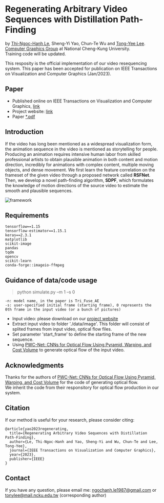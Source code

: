 # Regenerating Arbitrary Video Sequences with Distillation Path-Finding
by [Thi-Ngoc-Hanh Le](https://lehanhcs.github.io/), Sheng-Yi Yao, Chun-Te Wu and [Tong-Yee Lee](http://graphics.csie.ncku.edu.tw/). [Computer Graphics Group](http://graphics.csie.ncku.edu.tw/) at National Cheng-Kung University. <br>
Training code will be updated. <br>

This resposity is the official implementation of our video resequencing system. This paper has been accepted for publication on IEEE Transactions on Visualization and Computer Graphics (Jan/2023). <br>

Paper
---
* Published online on IEEE Transactions on Visualization and Computer Graphics, [link](https://ieeexplore.ieee.org/abstract/document/10018537)
* Project website: [link](http://graphics.csie.ncku.edu.tw/SDPF)
* Paper [*.pdf](TVCG_Video_Resequencing.pdf)

Introduction
---
If the video has long been mentioned as a widespread visualization form, the animation sequence in the video is mentioned as storytelling for people. Producing an animation requires intensive human labor from skilled professional artists to obtain plausible animation in both content and motion direction, incredibly for animations with complex content, multiple moving objects, and dense movement. We first learn the feature correlation on the frameset of the given video through a proposed network called **RSFNet**. Then, we develop a novel path-finding algorithm, **SDPF**, which formulates the knowledge of motion directions of the source video to estimate the smooth and plausible sequences.

![framework](https://github.com/LeHanhcs/SDPF_VideoResequencing/assets/37010753/027b6ea9-60e0-483a-8626-054c6c75d28d)

Requirements
---
```
tensorflow==1.15
tensorflow-estimator==1.15.1
keras==2.3.1
matplotlib
scikit-image
pandas
tqdm
opencv
scikit-learn
conda-forge::imageio-ffmpeg
```

Guidance of data/code usage
---
> python simulate.py –m 1 –s 0
```
-n: model name, in the paper is Tri_Fuse_AE
-s: user-specified initial frame (starting frame), 0 represents the 0th frame in the input video (or a bunch of pictures)
```

* Input video: please download on our [project website](http://graphics.csie.ncku.edu.tw/SDPF) 
* Extract input video to folder './data/image'. This folder will consist of splited frames from input video, optical flow files.
* Set parameter 'start_frame' to define the starting frame of the new sequence.
* Using [PWC-Net: CNNs for Optical Flow Using Pyramid, Warping, and Cost Volume](https://github.com/philferriere/tfoptflow) to generate optical flow of the input video.

Acknowledgments
---
Thanks for the authors of [PWC-Net: CNNs for Optical Flow Using Pyramid, Warping, and Cost Volume](https://github.com/philferriere/tfoptflow) for the code of generating optical flow. <br>
We inherit the code from their responsitory for optical flow production in our system.

Citation
---
If our method is useful for your research, please consider citing:
```
@article{yao2023regenerating,
  title={Regenerating Arbitrary Video Sequences with Distillation Path-Finding},
  author={Le, Thi-Ngoc-Hanh and Yao, Sheng-Yi and Wu, Chun-Te and Lee, Tong-Yee},
  journal={IEEE Transactions on Visualization and Computer Graphics},
  year={2023},
  publisher={IEEE}
}
```

Contact
---
If you have any question, please email me: ngochanh.le1987@gmail.com or tonylee@mail.ncku.edu.tw (corresponding author)
